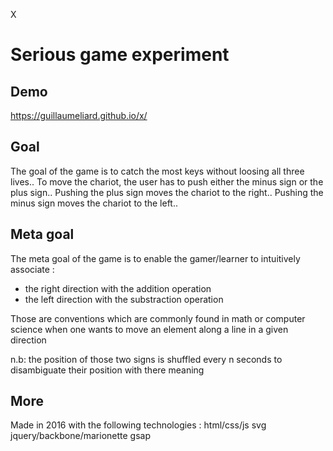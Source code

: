 X
# Serious game experiment

## Demo

https://guillaumeliard.github.io/x/

## Goal

The goal of the game is to catch the most keys without loosing all three lives..
To move the chariot, the user has to push either the minus sign or the plus sign..
Pushing the plus sign moves the chariot to the right..
Pushing the minus sign moves the chariot to the left..

## Meta goal

The meta goal of the game is to enable the gamer/learner to intuitively associate :
- the right direction with the addition operation
- the left direction with the substraction operation

Those are conventions which are commonly found in math or computer science when one wants to move an element along a line in a given direction

n.b: the position of those two signs is shuffled every n seconds to disambiguate their position with there meaning

## More
Made in 2016 with the following technologies :
html/css/js
svg
jquery/backbone/marionette
gsap  
